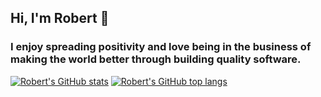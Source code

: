 ## Hi, I'm Robert 👋

###  I enjoy spreading positivity and love being in the business of making the world better through building quality software.



[![Robert's GitHub stats](https://github-readme-stats.vercel.app/api?username=robertxluo&show_icons=true&theme=algolia&count_private=true)](https://github.com/robertxluo/)
[![Robert's GitHub top langs](https://github-readme-stats.vercel.app/api/top-langs?username=robertxluo&show_icons=true&theme=algolia&count_private=true)](https://github.com/robertxluo/)



<!--
**robertxluo/robertxluo** is a ✨ _special_ ✨ repository because its `README.md` (this file) appears on your GitHub profile.

Here are some ideas to get you started:

- 🔭 I’m currently working on ...
- 🌱 I’m currently learning ...
- 👯 I’m looking to collaborate on ...
- 🤔 I’m looking for help with ...
- 💬 Ask me about ...
- 📫 How to reach me: ...
- 😄 Pronouns: ...
- ⚡ Fun fact: ...
-->
